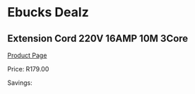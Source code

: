 
# Ebucks Dealz
## Extension Cord 220V 16AMP 10M 3Core
[Product Page](https://www.ebucks.com/web/shop/productSelected.do?prodId=1199952622&catId=370101825)

Price: R179.00

Savings: 


	